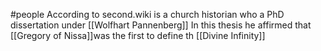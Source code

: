 #people
According to second.wiki is a church historian who  a PhD dissertation under [[Wolfhart Pannenberg]]  In this thesis he affirmed that [[Gregory of Nissa]]was the first to define th [[Divine Infinity]]
